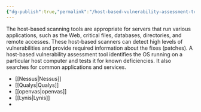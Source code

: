 ```yaml
---
{"dg-publish":true,"permalink":"/host-based-vulnerability-assessment-tools/"}
---
```


The host-based scanning tools are appropriate for servers that run various applications, such as the Web, critical files, databases, directories, and remote accesses. These host-based scanners can detect high levels of vulnerabilities and provide required information about the fixes (patches). A host-based vulnerability assessment tool identifies the OS running on a particular host computer and tests it for known deficiencies. It also searches for common applications and services.

- [[Nessus\|Nessus]]
- [[Qualys\|Qualys]]
- [[openvas\|openvas]]
- [[Lynis\|Lynis]]
- 